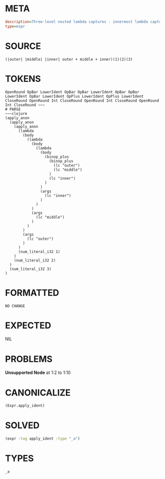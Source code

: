 # META
~~~ini
description=Three-level nested lambda captures - innermost lambda captures from all outer levels
type=expr
~~~
# SOURCE
~~~roc
(|outer| |middle| |inner| outer + middle + inner)(1)(2)(3)
~~~
# TOKENS
~~~text
OpenRound OpBar LowerIdent OpBar OpBar LowerIdent OpBar OpBar LowerIdent OpBar LowerIdent OpPlus LowerIdent OpPlus LowerIdent CloseRound OpenRound Int CloseRound OpenRound Int CloseRound OpenRound Int CloseRound ~~~
# PARSE
~~~clojure
(apply_anon
  (apply_anon
    (apply_anon
      (lambda
        (body
          (lambda
            (body
              (lambda
                (body
                  (binop_plus
                    (binop_plus
                      (lc "outer")
                      (lc "middle")
                    )
                    (lc "inner")
                  )
                )
                (args
                  (lc "inner")
                )
              )
            )
            (args
              (lc "middle")
            )
          )
        )
        (args
          (lc "outer")
        )
      )
      (num_literal_i32 1)
    )
    (num_literal_i32 2)
  )
  (num_literal_i32 3)
)
~~~
# FORMATTED
~~~roc
NO CHANGE
~~~
# EXPECTED
NIL
# PROBLEMS
**Unsupported Node**
at 1:2 to 1:10

# CANONICALIZE
~~~clojure
(Expr.apply_ident)
~~~
# SOLVED
~~~clojure
(expr :tag apply_ident :type "_a")
~~~
# TYPES
~~~roc
_a
~~~
